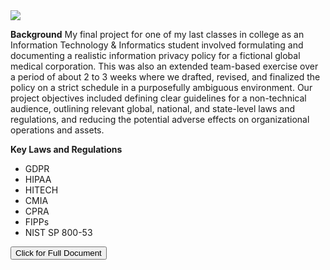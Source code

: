 <img src="https://comminfo.rutgers.edu/themes/custom/comminfo/logo.svg">

**Background**
My final project for one of my last classes in college as an Information Technology & Informatics student involved formulating and documenting a realistic information privacy policy for a fictional global medical corporation. This was also an extended team-based exercise over a period of about 2 to 3 weeks where we drafted, revised, and finalized the policy on a strict schedule in a purposefully ambiguous environment. Our project objectives included defining clear guidelines for a non-technical audience, outlining relevant global, national, and state-level laws and regulations, and reducing the potential adverse effects on organizational operations and assets. 

**Key Laws and Regulations**
- GDPR
- HIPAA
- HITECH
- CMIA
- CPRA
- FIPPs
- NIST SP 800-53
  
<a href="https://github.com/consinhu/info_p3/blob/main/Copy%20of%20IP3%20Final_Deliverable%201_Group%20A.docx.pdf" target="_blank" rel="noopener noreferrer">
  <button>Click for Full Document</button>
